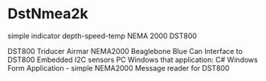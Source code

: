 # DstNmea2k
simple indicator depth-speed-temp NEMA 2000 DST800

DST800 Triducer Airmar NEMA2000
Beaglebone Blue
	Can Interface to DST800
	Embedded I2C sensors
PC Windows
	that application:
		C# Windows Form Application 
		- simple NEMA2000 Message reader for DST800